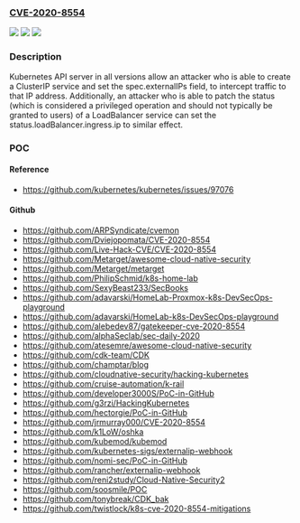 ### [CVE-2020-8554](https://cve.mitre.org/cgi-bin/cvename.cgi?name=CVE-2020-8554)
![](https://img.shields.io/static/v1?label=Product&message=Kubernetes&color=blue)
![](https://img.shields.io/static/v1?label=Version&message=Kubernetes%3D%20all%20versions%20&color=brighgreen)
![](https://img.shields.io/static/v1?label=Vulnerability&message=CWE-283%20Unverified%20Ownership&color=brighgreen)

### Description

Kubernetes API server in all versions allow an attacker who is able to create a ClusterIP service and set the spec.externalIPs field, to intercept traffic to that IP address. Additionally, an attacker who is able to patch the status (which is considered a privileged operation and should not typically be granted to users) of a LoadBalancer service can set the status.loadBalancer.ingress.ip to similar effect.

### POC

#### Reference
- https://github.com/kubernetes/kubernetes/issues/97076

#### Github
- https://github.com/ARPSyndicate/cvemon
- https://github.com/Dviejopomata/CVE-2020-8554
- https://github.com/Live-Hack-CVE/CVE-2020-8554
- https://github.com/Metarget/awesome-cloud-native-security
- https://github.com/Metarget/metarget
- https://github.com/PhilipSchmid/k8s-home-lab
- https://github.com/SexyBeast233/SecBooks
- https://github.com/adavarski/HomeLab-Proxmox-k8s-DevSecOps-playground
- https://github.com/adavarski/HomeLab-k8s-DevSecOps-playground
- https://github.com/alebedev87/gatekeeper-cve-2020-8554
- https://github.com/alphaSeclab/sec-daily-2020
- https://github.com/atesemre/awesome-cloud-native-security
- https://github.com/cdk-team/CDK
- https://github.com/champtar/blog
- https://github.com/cloudnative-security/hacking-kubernetes
- https://github.com/cruise-automation/k-rail
- https://github.com/developer3000S/PoC-in-GitHub
- https://github.com/g3rzi/HackingKubernetes
- https://github.com/hectorgie/PoC-in-GitHub
- https://github.com/jrmurray000/CVE-2020-8554
- https://github.com/k1LoW/oshka
- https://github.com/kubemod/kubemod
- https://github.com/kubernetes-sigs/externalip-webhook
- https://github.com/nomi-sec/PoC-in-GitHub
- https://github.com/rancher/externalip-webhook
- https://github.com/reni2study/Cloud-Native-Security2
- https://github.com/soosmile/POC
- https://github.com/tonybreak/CDK_bak
- https://github.com/twistlock/k8s-cve-2020-8554-mitigations

